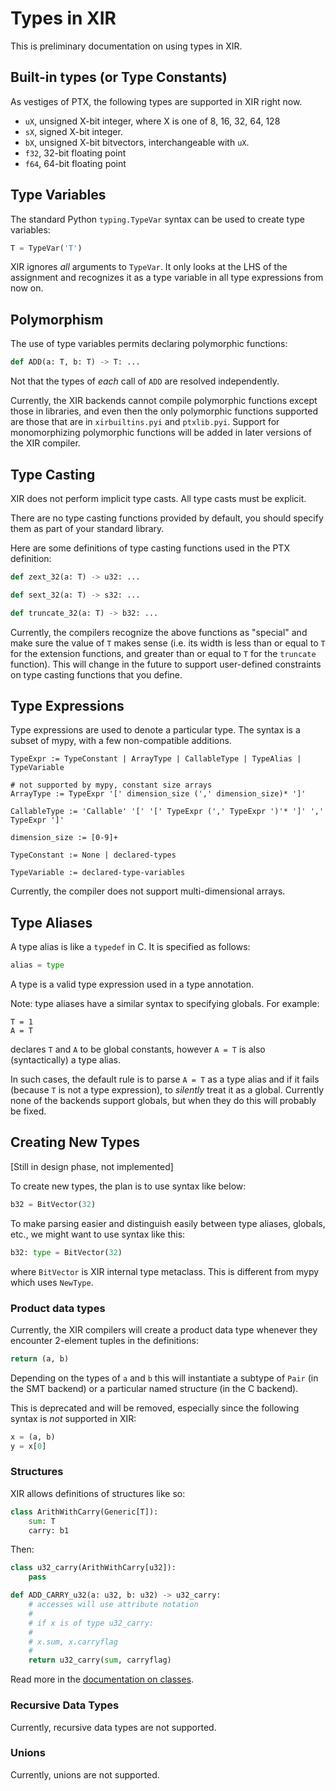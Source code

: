 <!--
SPDX-FileCopyrightText: 2021,2023 University of Rochester

SPDX-License-Identifier: MIT
-->

# Types in XIR

This is preliminary documentation on using types in XIR.

## Built-in types (or Type Constants)

As vestiges of PTX, the following types are supported in XIR right now.

  - `uX`, unsigned X-bit integer, where X is one of 8, 16, 32, 64, 128
  - `sX`, signed X-bit integer.
  - `bX`, unsigned X-bit bitvectors, interchangeable with `uX`.
  - `f32`, 32-bit floating point
  - `f64`, 64-bit floating point

## Type Variables

The standard Python `typing.TypeVar` syntax can be used to create type variables:

```python
T = TypeVar('T')
```

XIR ignores _all_ arguments to `TypeVar`. It only looks at the LHS of
the assignment and recognizes it as a type variable in all type
expressions from now on.

## Polymorphism

The use of type variables permits declaring polymorphic functions:

```python
def ADD(a: T, b: T) -> T: ...
```

Not that the types of *each* call of `ADD` are resolved independently.

Currently, the XIR backends cannot compile polymorphic functions
except those in libraries, and even then the only polymorphic
functions supported are those that are in `xirbuiltins.pyi` and
`ptxlib.pyi`. Support for monomorphizing polymorphic functions will be
added in later versions of the XIR compiler.

## Type Casting

XIR does not perform implicit type casts. All type casts must be explicit.

There are no type casting functions provided by default, you should
specify them as part of your standard library.

Here are some definitions of type casting functions used in the PTX definition:

```python
def zext_32(a: T) -> u32: ...

def sext_32(a: T) -> s32: ...

def truncate_32(a: T) -> b32: ...
```

Currently, the compilers recognize the above functions as "special"
and make sure the value of `T` makes sense (i.e. its width is less
than or equal to `T` for the extension functions, and greater than or
equal to `T` for the `truncate` function). This will change in the
future to support user-defined constraints on type casting functions
that you define.

## Type Expressions

Type expressions are used to denote a particular type. The syntax is a
subset of mypy, with a few non-compatible additions.


```
TypeExpr := TypeConstant | ArrayType | CallableType | TypeAlias | TypeVariable

# not supported by mypy, constant size arrays
ArrayType := TypeExpr '[' dimension_size (',' dimension_size)* ']'

CallableType := 'Callable' '[' '[' TypeExpr (',' TypeExpr ')'* ']' ',' TypeExpr ']'

dimension_size := [0-9]+

TypeConstant := None | declared-types

TypeVariable := declared-type-variables
```

Currently, the compiler does not support multi-dimensional arrays.


## Type Aliases

A type alias is like a `typedef` in C. It is specified as follows:

```python
alias = type
```

A type is a valid type expression used in a type annotation.

Note: type aliases have a similar syntax to specifying globals. For example:

```
T = 1
A = T
```

declares `T` and `A` to be global constants, however `A = T` is also
(syntactically) a type alias.

In such cases, the default rule is to parse `A = T` as a type alias
and if it fails (because `T` is not a type expression), to _silently_
treat it as a global. Currently none of the backends support globals,
but when they do this will probably be fixed.

## Creating New Types

[Still in design phase, not implemented]

To create new types, the plan is to use syntax like below:

```python
b32 = BitVector(32)
```

To make parsing easier and distinguish easily between type aliases,
globals, etc., we might want to use syntax like this:

```python
b32: type = BitVector(32)
```

where `BitVector` is XIR internal type metaclass.  This is different
from mypy which uses `NewType`.


### Product data types

Currently, the XIR compilers will create a product data type whenever
they encounter 2-element tuples in the definitions:

```python
return (a, b)
```

Depending on the types of `a` and `b` this will instantiate a subtype of `Pair` (in the SMT backend) or a particular named structure (in the C backend).

This is deprecated and will be removed, especially since the following syntax is _not_ supported in XIR:

```python
x = (a, b)
y = x[0]
```

### Structures

XIR allows definitions of structures like so:

```python
class ArithWithCarry(Generic[T]):
    sum: T
    carry: b1
```

Then:

```python
class u32_carry(ArithWithCarry[u32]):
    pass

def ADD_CARRY_u32(a: u32, b: u32) -> u32_carry:
    # accesses will use attribute notation
    #
    # if x is of type u32_carry:
    #
    # x.sum, x.carryflag
    #
    return u32_carry(sum, carryflag)

```

Read more in the [documentation on classes](../classes).

### Recursive Data Types

Currently, recursive data types are not supported.

### Unions

Currently, unions are not supported.

